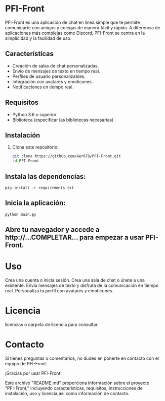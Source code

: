 # PFI-Front

PFI-Front es una aplicación de chat en línea simple que te permite comunicarte con amigos y colegas de manera fácil y rápida. A diferencia de aplicaciones más complejas como Discord, PFI-Front se centra en la simplicidad y la facilidad de uso.

## Características

- Creación de salas de chat personalizadas.
- Envío de mensajes de texto en tiempo real.
- Perfiles de usuario personalizables.
- Integración con avatares y emoticones.
- Notificaciones en tiempo real.

## Requisitos

- Python 3.6 o superior
- Biblioteca (especificar las bibliotecas necesarias)

## Instalación

1. Clona este repositorio:

   ```bash
   git clone https://github.com/Ger678/PFI-Front.git
   cd PFI-Front
## Instala las dependencias:

    pip install -r requirements.txt

## Inicia la aplicación:

    python main.py

## Abre tu navegador y accede a http://...COMPLETAR... para empezar a usar PFI-Front.


# Uso
Crea una cuenta o inicia sesión.
Crea una sala de chat o únete a una existente.
Envía mensajes de texto y disfruta de la comunicación en tiempo real.
Personaliza tu perfil con avatares y emoticones.


# Licencia
licencias o carpeta de licencia para consultar

# Contacto
Si tienes preguntas o comentarios, no dudes en ponerte en contacto con el equipo de PFI-Front.

¡Gracias por usar PFI-Front!

 Este archivo "README.md" proporciona información sobre el proyecto "PFI-Front," incluyendo características, requisitos, instrucciones de instalación, uso y licencia,así como información de contacto.

